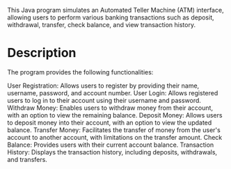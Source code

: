 This Java program simulates an Automated Teller Machine (ATM) interface, allowing users to perform various banking transactions such as deposit, withdrawal, transfer, check balance, and view transaction history.

# Description
The program provides the following functionalities:

User Registration: Allows users to register by providing their name, username, password, and account number.
User Login: Allows registered users to log in to their account using their username and password.
Withdraw Money: Enables users to withdraw money from their account, with an option to view the remaining balance.
Deposit Money: Allows users to deposit money into their account, with an option to view the updated balance.
Transfer Money: Facilitates the transfer of money from the user's account to another account, with limitations on the transfer amount.
Check Balance: Provides users with their current account balance.
Transaction History: Displays the transaction history, including deposits, withdrawals, and transfers.
